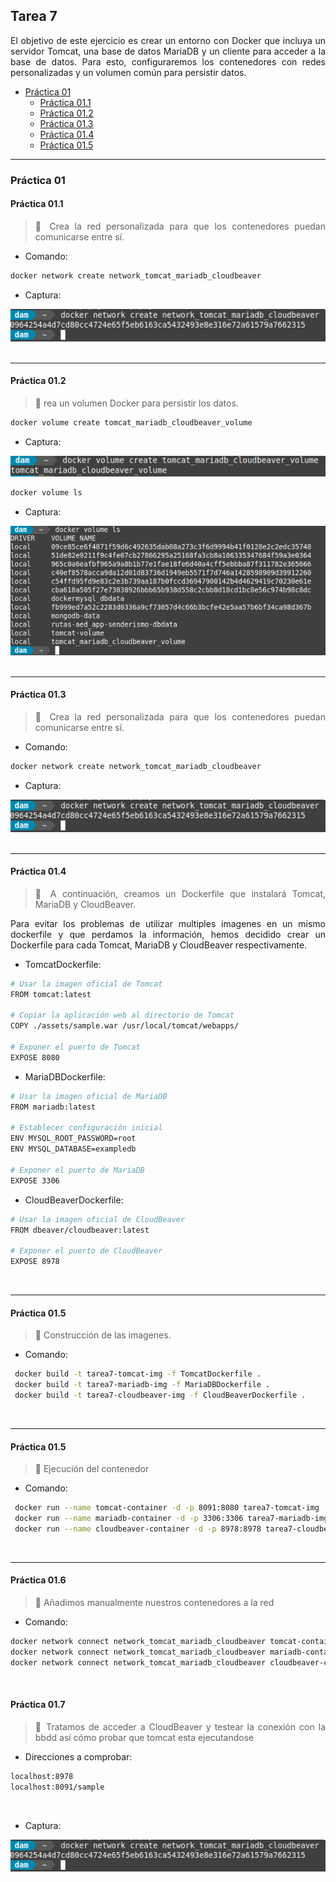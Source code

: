 <div align="justify">

## Tarea 7

El objetivo de este ejercicio es crear un entorno con Docker que incluya un servidor Tomcat, una base de datos MariaDB y un cliente para acceder a la base de datos. Para esto, configuraremos los contenedores con redes personalizadas y un volumen común para persistir datos.

- [Práctica 01](#práctica-01)
    - [Práctica 01.1](#práctica-011)
    - [Práctica 01.2](#práctica-012)
    - [Práctica 01.3](#práctica-013)
    - [Práctica 01.4](#práctica-014)
    - [Práctica 01.5](#práctica-015)

***

### Práctica 01

#### Práctica 01.1

> 📂
> Crea la red personalizada para que los contenedores puedan comunicarse entre sí.
>

- Comando:
```bash
docker network create network_tomcat_mariadb_cloudbeaver
```

- Captura:
<div align="center">
<img src="./img/p1-1.png"/>
</div>

<br>

***

#### Práctica 01.2

> 📂
> rea un volumen Docker para persistir los datos.
>


```bash
docker volume create tomcat_mariadb_cloudbeaver_volume
```

- Captura:
<div align="center">
<img src="./img/p1-2.png"/>
</div>

```bash
docker volume ls
```

- Captura:
<div align="center">
<img src="./img/p1-3.png"/>
</div>

</br>

***

#### Práctica 01.3

> 📂
> Crea la red personalizada para que los contenedores puedan comunicarse entre sí.
>

- Comando:
```bash
docker network create network_tomcat_mariadb_cloudbeaver
```

- Captura:
<div align="center">
<img src="./img/p1-1.png"/>
</div>

<br>

***

#### Práctica 01.4

> 📂
> A continuación, creamos un Dockerfile que instalará Tomcat, MariaDB y CloudBeaver.
>

Para evitar los problemas de utilizar multiples imagenes en un mismo dockerfile y que perdamos la información, hemos decidido crear un Dockerfile para cada Tomcat, MariaDB y CloudBeaver respectivamente.

- TomcatDockerfile:

```bash
# Usar la imagen oficial de Tomcat
FROM tomcat:latest

# Copiar la aplicación web al directorio de Tomcat
COPY ./assets/sample.war /usr/local/tomcat/webapps/

# Exponer el puerto de Tomcat
EXPOSE 8080
```

- MariaDBDockerfile:

```bash
# Usar la imagen oficial de MariaDB
FROM mariadb:latest

# Establecer configuración inicial
ENV MYSQL_ROOT_PASSWORD=root
ENV MYSQL_DATABASE=exampledb

# Exponer el puerto de MariaDB
EXPOSE 3306

```

- CloudBeaverDockerfile:

```bash
# Usar la imagen oficial de CloudBeaver
FROM dbeaver/cloudbeaver:latest

# Exponer el puerto de CloudBeaver
EXPOSE 8978
```

<br>

***


#### Práctica 01.5

> 📂
> Construcción de las imagenes.
>

- Comando:
```bash
 docker build -t tarea7-tomcat-img -f TomcatDockerfile .
 docker build -t tarea7-mariadb-img -f MariaDBDockerfile .
 docker build -t tarea7-cloudbeaver-img -f CloudBeaverDockerfile .
```

<br>

***

#### Práctica 01.5

> 📂
> Ejecución del contenedor
>

- Comando:

```bash
 docker run --name tomcat-container -d -p 8091:8080 tarea7-tomcat-img
 docker run --name mariadb-container -d -p 3306:3306 tarea7-mariadb-img
 docker run --name cloudbeaver-container -d -p 8978:8978 tarea7-cloudbeaver-img
```

<br>

***

#### Práctica 01.6

> 📂
> Añadimos manualmente nuestros contenedores a la red
>

- Comando:

```bash
docker network connect network_tomcat_mariadb_cloudbeaver tomcat-container
docker network connect network_tomcat_mariadb_cloudbeaver mariadb-container
docker network connect network_tomcat_mariadb_cloudbeaver cloudbeaver-container
```

<br>

#### Práctica 01.7

> 📂
> Tratamos de acceder a CloudBeaver y testear la conexión con la bbdd así cómo probar que tomcat esta ejecutandose
>

- Direcciones a comprobar:

```bash
localhost:8978
localhost:8091/sample
```

<br>


- Captura:
<div align="center">
<img src="./img/p1-1.png"/>
</div>


</div>